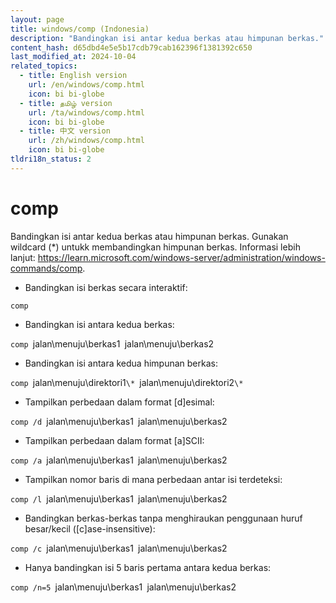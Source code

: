 ```yaml
---
layout: page
title: windows/comp (Indonesia)
description: "Bandingkan isi antar kedua berkas atau himpunan berkas."
content_hash: d65dbd4e5e5b17cdb79cab162396f1381392c650
last_modified_at: 2024-10-04
related_topics:
  - title: English version
    url: /en/windows/comp.html
    icon: bi bi-globe
  - title: தமிழ் version
    url: /ta/windows/comp.html
    icon: bi bi-globe
  - title: 中文 version
    url: /zh/windows/comp.html
    icon: bi bi-globe
tldri18n_status: 2
---
```

# comp

Bandingkan isi antar kedua berkas atau himpunan berkas.
Gunakan wildcard (*) untukk membandingkan himpunan berkas.
Informasi lebih lanjut: <https://learn.microsoft.com/windows-server/administration/windows-commands/comp>.

- Bandingkan isi berkas secara interaktif:

`comp`

- Bandingkan isi antara kedua berkas:

`comp `<span class="tldr-var badge badge-pill bg-dark-lm bg-white-dm text-white-lm text-dark-dm font-weight-bold">jalan\menuju\berkas1</span>` `<span class="tldr-var badge badge-pill bg-dark-lm bg-white-dm text-white-lm text-dark-dm font-weight-bold">jalan\menuju\berkas2</span>

- Bandingkan isi antara kedua himpunan berkas:

`comp `<span class="tldr-var badge badge-pill bg-dark-lm bg-white-dm text-white-lm text-dark-dm font-weight-bold">jalan\menuju\direktori1</span>`\* `<span class="tldr-var badge badge-pill bg-dark-lm bg-white-dm text-white-lm text-dark-dm font-weight-bold">jalan\menuju\direktori2</span>`\*`

- Tampilkan perbedaan dalam format [d]esimal:

`comp /d `<span class="tldr-var badge badge-pill bg-dark-lm bg-white-dm text-white-lm text-dark-dm font-weight-bold">jalan\menuju\berkas1</span>` `<span class="tldr-var badge badge-pill bg-dark-lm bg-white-dm text-white-lm text-dark-dm font-weight-bold">jalan\menuju\berkas2</span>

- Tampilkan perbedaan dalam format [a]SCII:

`comp /a `<span class="tldr-var badge badge-pill bg-dark-lm bg-white-dm text-white-lm text-dark-dm font-weight-bold">jalan\menuju\berkas1</span>` `<span class="tldr-var badge badge-pill bg-dark-lm bg-white-dm text-white-lm text-dark-dm font-weight-bold">jalan\menuju\berkas2</span>

- Tampilkan nomor baris di mana perbedaan antar isi terdeteksi:

`comp /l `<span class="tldr-var badge badge-pill bg-dark-lm bg-white-dm text-white-lm text-dark-dm font-weight-bold">jalan\menuju\berkas1</span>` `<span class="tldr-var badge badge-pill bg-dark-lm bg-white-dm text-white-lm text-dark-dm font-weight-bold">jalan\menuju\berkas2</span>

- Bandingkan berkas-berkas tanpa menghiraukan penggunaan huruf besar/kecil ([c]ase-insensitive):

`comp /c `<span class="tldr-var badge badge-pill bg-dark-lm bg-white-dm text-white-lm text-dark-dm font-weight-bold">jalan\menuju\berkas1</span>` `<span class="tldr-var badge badge-pill bg-dark-lm bg-white-dm text-white-lm text-dark-dm font-weight-bold">jalan\menuju\berkas2</span>

- Hanya bandingkan isi 5 baris pertama antara kedua berkas:

`comp /n=5 `<span class="tldr-var badge badge-pill bg-dark-lm bg-white-dm text-white-lm text-dark-dm font-weight-bold">jalan\menuju\berkas1</span>` `<span class="tldr-var badge badge-pill bg-dark-lm bg-white-dm text-white-lm text-dark-dm font-weight-bold">jalan\menuju\berkas2</span>
